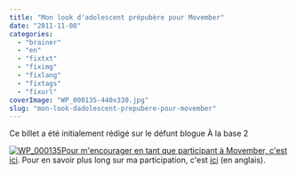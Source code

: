 ```yaml
---
title: "Mon look d'adolescent prépubère pour Movember"
date: "2011-11-08"
categories: 
  - "brainer"
  - "en"
  - "fixtxt"
  - "fiximg"
  - "fixlang"
  - "fixtags"
  - "fixurl"
coverImage: "WP_000135-440x330.jpg"
slug: "mon-look-dadolescent-prepubere-pour-movember"
---
```


Ce billet a été initialement rédigé sur le défunt blogue À la base 2

[![](images/WP_000135-440x330.jpg "WP_000135")Pour m'encourager en tant que participant à Movember, c'est](https://fred.dev/?attachment_id=6037) [ici](https://oocz.net/i). Pour en savoir plus long sur ma participation, c'est [ici](https://oocz.net/9) (en anglais).
